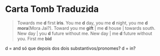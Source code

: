 # Carta Tomb Traduzida
>	Towards me **d** first **iris**.
You me **d** day, you me **d** night, you me **d** **mora**(Mora Jai?).
Toward you me **gift** | me **d** house | towards south. New day | you **d** future without me. 
New day | me **d** future without you. First me **bid**



d = and só que depois dos dois substantivos/pronomes?
d = in?